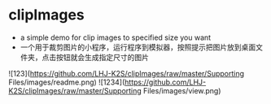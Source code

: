 # clipImages

- a simple demo for clip images to specified size you want
- 一个用于裁剪图片的小程序，运行程序到模拟器，按照提示把图片放到桌面文件夹，点击按钮就会生成指定尺寸的图片
 
![123](https://github.com/LHJ-K2S/clipImages/raw/master/Supporting Files/images/readme.png)
![1234](https://github.com/LHJ-K2S/clipImages/raw/master/Supporting Files/images/view.png)

